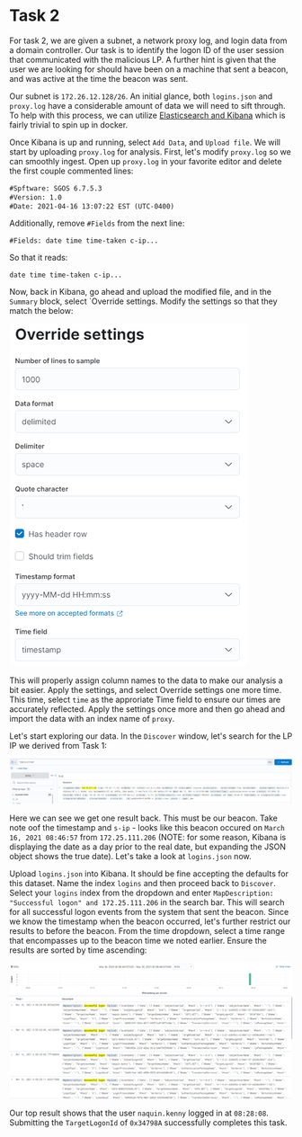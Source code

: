 # Task 2

For task 2, we are given a subnet, a network proxy log, and login data from a domain controller.  Our task is to identify the logon ID of the user session that communicated with the malicious LP.  A further hint is given that the user we are looking for should have been on a machine that sent a beacon, and was active at the time the beacon was sent.

Our subnet is `172.26.12.128/26`.  An initial glance, both `logins.json` and `proxy.log` have a considerable amount of data we will need to sift through.  To help with this process, we can utilize [Elasticsearch and Kibana](https://www.elastic.co/guide/en/kibana/current/docker.html) which is fairly trivial to spin up in docker.

Once Kibana is up and running, select `Add Data`, and `Upload file`.  We will start by uploading `proxy.log` for analysis.  First, let's modify `proxy.log` so we can smoothly ingest.  Open up `proxy.log` in your favorite editor and delete the first couple commented lines:

```
#Spftware: SGOS 6.7.5.3
#Version: 1.0
#Date: 2021-04-16 13:07:22 EST (UTC-0400)
```

Additionally, remove `#Fields` from the next line:

```
#Fields: date time time-taken c-ip...
```

So that it reads:

```
date time time-taken c-ip...
```

Now, back in Kibana, go ahead and upload the modified file, and in the `Summary` block, select `Override settings.  Modify the settings so that they match the below:
 
![data upload settings for proxy.log](images/task2-1.png)

This will properly assign column names to the data to make our analysis a bit easier.  Apply the settings, and select Override settings one more time.  This time, select `time` as the approriate Time field to ensure our times are accurately reflected.  Apply the settings once more and then go ahead and import the data with an index name of `proxy`.

Let's start exploring our data.  In the `Discover` window, let's search for the LP IP we derived from Task 1:

![Kibana search for our LP](images/task2-2.png)

Here we can see we get one result back.  This must be our beacon.  Take note oof the timestamp and `s-ip` - looks like this beacon occured on `March 16, 2021 08:46:57` from `172.25.111.206` (NOTE: for some reason, Kibana is displaying the date as a day prior to the real date, but expanding the JSON object shows the true date).  Let's take a look at `logins.json` now.

Upload `logins.json` into Kibana.  It should be fine accepting the defaults for this dataset.  Name the index `logins` and then proceed back to `Discover`.  Select your `logins` index from the dropdown and enter `MapDescription: "Successful logon" and 172.25.111.206` in the search bar.  This will search for all successful logon events from the system that sent the beacon.  Since we know the timestamp when the beacon occurred, let's further restrict our results to before the beacon.  From the time dropdown, select a time range that encompasses up to the beacon time we noted earlier.  Ensure the results are sorted by time ascending:

![Kibana search results](images/task2-3.png)

Our top result shows that the user `naquin.kenny` logged in at `08:28:08`.  Submitting the `TargetLogonId` of `0x34798A` successfully completes this task.

